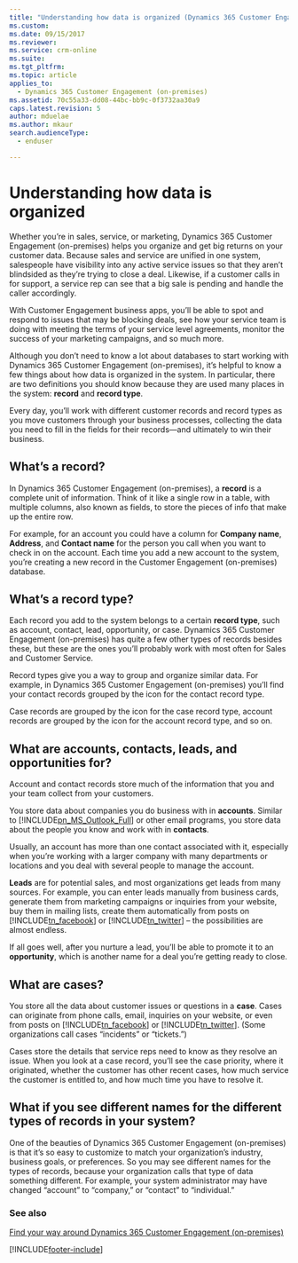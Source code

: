 ```yaml
---
title: "Understanding how data is organized (Dynamics 365 Customer Engagement (on-premises)) | MicrosoftDocs"
ms.custom: 
ms.date: 09/15/2017
ms.reviewer: 
ms.service: crm-online
ms.suite: 
ms.tgt_pltfrm: 
ms.topic: article
applies_to: 
  - Dynamics 365 Customer Engagement (on-premises)
ms.assetid: 70c55a33-dd08-44bc-bb9c-0f3732aa30a9
caps.latest.revision: 5
author: mduelae
ms.author: mkaur
search.audienceType: 
  - enduser

---
```

# Understanding how data is organized

Whether you’re in sales, service, or marketing, Dynamics 365 Customer Engagement (on-premises) helps you organize and get big returns on your customer data. Because sales and service are unified in one system, salespeople have visibility into any active service issues so that they aren’t blindsided as they’re trying to close a deal. Likewise, if a customer calls in for support, a service rep can see that a big sale is pending and handle the caller accordingly.

With Customer Engagement business apps, you’ll be able to spot and respond to issues that may be blocking deals, see how your service team is doing with meeting the terms of your service level agreements, monitor the success of your marketing campaigns, and so much more. 
  
Although you don’t need to know a lot about databases to start working with Dynamics 365 Customer Engagement (on-premises), it’s helpful to know a few things about how data is organized in the system. In particular, there are two definitions you should know because they are used many places in the system: **record** and **record type**.  

Every day, you’ll work with different customer records and record types as you move customers through your business processes, collecting the data you need to fill in the fields for their records—and ultimately to win their business.  

## What’s a record?  
 In Dynamics 365 Customer Engagement (on-premises), a **record** is a complete unit of information. Think of it like a single row in a table, with multiple columns, also known as fields, to store the pieces of info that make up the entire row.  
  
 For example, for an account you could have a column for **Company name**, **Address**, and **Contact name** for the person you call when you want to check in on the account. Each time you add a new account to the system, you’re creating a new record in the Customer Engagement (on-premises) database.  
  
## What’s a record type?  
 Each record you add to the system belongs to a certain **record type**, such as account, contact, lead, opportunity, or case. Dynamics 365 Customer Engagement (on-premises) has quite a few other types of records besides these, but these are the ones you’ll probably work with most often for Sales and Customer Service.  
  
 Record types give you a way to group and organize similar data. For example, in Dynamics 365 Customer Engagement (on-premises) you’ll find your contact records grouped by the icon for the contact record type.  
  
 Case records are grouped by the icon for the case record type, account records are grouped by the icon for the account record type, and so on.  
  
## What are accounts, contacts, leads, and opportunities for?  
 Account and contact records store much of the information that you and your team collect from your customers.  
  
 You store data about companies you do business with in **accounts**. Similar to [!INCLUDE[pn_MS_Outlook_Full](../includes/pn-ms-outlook-full.md)] or other email programs, you store data about the people you know and work with in **contacts**.  
  
 Usually, an account has more than one contact associated with it, especially when you’re working with a larger company with many departments or locations and you deal with several people to manage the account.  
  
 **Leads** are for potential sales, and most organizations get leads from many sources. For example, you can enter leads manually from business cards, generate them from marketing campaigns or inquiries from your website, buy them in mailing lists, create them automatically from posts on [!INCLUDE[tn_facebook](../includes/tn-facebook.md)] or [!INCLUDE[tn_twitter](../includes/tn-twitter.md)] – the possibilities are almost endless.  
  
 If all goes well, after you nurture a lead, you’ll be able to promote it to an **opportunity**, which is another name for a deal you’re getting ready to close.  
  
## What are cases?  
 You store all the data about customer issues or questions in a **case**. Cases can originate from phone calls, email, inquiries on your website, or even from posts on [!INCLUDE[tn_facebook](../includes/tn-facebook.md)] or [!INCLUDE[tn_twitter](../includes/tn-twitter.md)]. (Some organizations call cases “incidents” or “tickets.”)  
  
 Cases store the details that service reps need to know as they resolve an issue. When you look at a case record, you’ll see the case priority, where it originated, whether the customer has other recent cases, how much service the customer is entitled to, and how much time you have to resolve it.  
 
## What if you see different names for the different types of records in your system?
One of the beauties of Dynamics 365 Customer Engagement (on-premises) is that it’s so easy to customize to match your organization’s industry, business goals, or preferences. So you may see
different names for the types of records, because your organization calls that type of data something different. For example, your system administrator may have changed “account” to “company,” or “contact” to “individual.”

### See also  
 [Find your way around Dynamics 365 Customer Engagement (on-premises)](../basics/find-your-way-around-dynamics-365-customer-engagement-enterprise.md)   



[!INCLUDE[footer-include](../../../includes/footer-banner.md)]